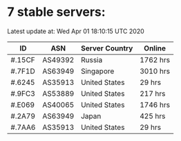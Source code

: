 # 7 stable servers:

Latest update at: Wed Apr 01 18:10:15 UTC 2020

| ID | ASN | Server Country | Online |
| -- | --- | -------------- | ------ |
| #.15CF | AS49392 | Russia | 1762 hrs |
| #.7F1D | AS63949 | Singapore | 3010 hrs |
| #.6245 | AS35913 | United States | 29 hrs |
| #.9FC3 | AS53889 | United States | 217 hrs |
| #.E069 | AS40065 | United States | 1746 hrs |
| #.2A79 | AS63949 | Japan | 425 hrs |
| #.7AA6 | AS35913 | United States | 29 hrs |

